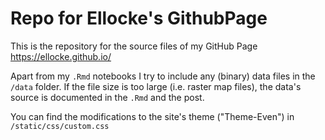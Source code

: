 ﻿# Repo for Ellocke's GithubPage

This is the repository for the source files of my GitHub Page https://ellocke.github.io/

Apart from my `.Rmd` notebooks I try to include any (binary) data files in the `/data` folder. If the file size is too large (i.e. raster map files), the data's source is documented in the `.Rmd` and the post.

You can find the modifications to the site's theme ("Theme-Even") in `/static/css/custom.css`
